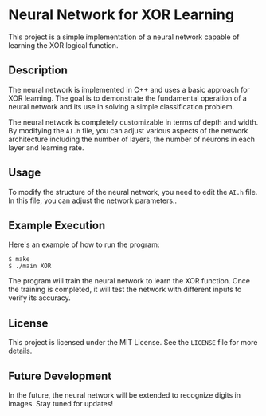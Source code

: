 # Neural Network for XOR Learning

This project is a simple implementation of a neural network capable of learning the XOR logical function.

## Description

The neural network is implemented in C++ and uses a basic approach for XOR learning. The goal is to demonstrate the fundamental operation of a neural network and its use in solving a simple classification problem.

The neural network is completely customizable in terms of depth and width. By modifying the `AI.h` file, you can adjust various aspects of the network architecture including the number of layers, the number of neurons in each layer and learning rate.

## Usage

To modify the structure of the neural network, you need to edit the `AI.h` file. In this file, you can adjust the network parameters..

## Example Execution

Here's an example of how to run the program:

```
$ make
$ ./main XOR
```

The program will train the neural network to learn the XOR function. Once the training is completed, it will test the network with different inputs to verify its accuracy.

## License

This project is licensed under the MIT License. See the `LICENSE` file for more details.

## Future Development

In the future, the neural network will be extended to recognize digits in images. Stay tuned for updates!